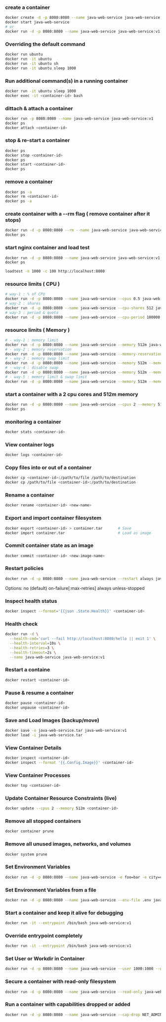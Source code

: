 


### create a container

```bash
docker create -d -p 8080:8080 --name java-web-service java-web-service:v1
docker start java-web-service
# or
docker run -d -p 8080:8080 --name java-web-service java-web-service:v1
```


### Overriding the default command
```bash
docker run ubuntu 
docker run -it ubuntu 
docker run -it ubuntu sh
docker run -it ubuntu sleep 1000
```


### Run additional command(s) in a running container
```bash
docker run -it ubuntu sleep 1000
docker exec -it <container-id> bash
```


### dittach & attach a container 
```bash
docker run -p 8080:8080 --name java-web-service java-web-service:v1
docker ps
docker attach <container-id>
```


### stop & re-start a container
```bash
docker ps
docker stop <container-id>
docker ps
docker start <container-id>
docker ps
```

### remove a container
```bash
docker ps -a
docker rm <container-id>
docker ps -a
```

### create container with a --rm flag ( remove container after it stops)
```bash
docker run -d -p 8080:8080 --rm --name java-web-service java-web-service:v1
docker ps
```





### start nginx container and load test
```bash
docker run -d -p 8080:8080 --name java-web-service java-web-service:v1
docker ps

loadtest -n 1000 -c 100 http://localhost:8080
```


### resource limits ( CPU )

```bash
# way-1 : % of CPU
docker run -d -p 8080:8080 --name java-web-service --cpus 0.5 java-web-service:v1
# way-2 : shares
docker run -d -p 8080:8080 --name java-web-service --cpu-shares 512 java-web-service:v1
# way-3 : period & quota
docker run -d -p 8080:8080 --name java-web-service --cpu-period 100000 --cpu-quota 50000 java-web-service:v1
```

### resource limits ( Memory )

```bash
# - way-1 : memory limit
docker run -d -p 8080:8080 --name java-web-service --memory 512m java-web-service:v1
# - way-2 : memory reservation
docker run -d -p 8080:8080 --name java-web-service --memory-reservation 256m java-web-service:v1
# - way-3 : memory swap limit
docker run -d -p 8080:8080 --name java-web-service --memory 512m --memory-swap 1g java-web-service:v1
# - way-4 : disable swap
docker run -d -p 8080:8080 --name java-web-service --memory 512m --memory-swap -1 java-web-service:v1
# - way-5 : memory limit & swap limit
docker run -d -p 8080:8080 --name java-web-service --memory 512m --memory-swap 512m java-web-service:v1
```

### start a container with a 2 cpu cores and 512m memory
```bash
docker run -d -p 8080:8080 --name java-web-service --cpus 2 --memory 512m java-web-service:v1
docker ps
```

### monitoring a container
```bash
docker stats <container-id>
```



### View container logs
```bash
docker logs <container-id>
```


### Copy files into or out of a container
```bash
docker cp <container-id>:/path/to/file /path/to/destination
docker cp /path/to/file <container-id>:/path/to/destination
```


### Rename a container
```bash
docker rename <container-id> <new-name>
```

###  Export and import container filesystem
```bash
docker export <container-id> > container.tar       # Save
docker import container.tar                        # Load as image
```

### Commit container state as an image
```bash
docker commit <container-id> <new-image-name>
```


### Restart policies

```bash
docker run -d -p 8080:8080 --name java-web-service --restart always java-web-service:v1
```
Options:
no (default)
on-failure[:max-retries]
always
unless-stopped


###  Inspect health status
```bash
docker inspect --format='{{json .State.Health}}' <container-id>
```

###  Health check
```bash
docker run -d \
  --health-cmd='curl --fail http://localhost:8080/hello || exit 1' \
  --health-interval=10s \
  --health-retries=3 \
  --health-timeout=2s \
  --name java-web-service java-web-service:v1
```



###  Restart a containe
```bash
docker restart <container-id>
```

###  Pause & resume a container
```bash
docker pause <container-id>
docker unpause <container-id>
```

### Save and Load Images (backup/move)
```bash
docker save -o java-web-service.tar java-web-service:v1
docker load -i java-web-service.tar
```

### View Container Details
```bash
docker inspect <container-id>
docker inspect --format '{{.Config.Image}}' <container-id>
```


### View Container Processes
```bash
docker top <container-id>
```

### Update Container Resource Constraints (live)
```bash
docker update --cpus 2 --memory 512m <container-id>
```


### Remove all stopped containers
```bash
docker container prune
```

### Remove all unused images, networks, and volumes
```bash
docker system prune
```


### Set Environment Variables
```bash
docker run -d -p 8080:8080 --name java-web-service -e foo=bar -e city=chennai java-web-service:v1
```

### Set Environment Variables from a file
```bash
docker run -d -p 8080:8080 --name java-web-service --env-file .env java-web-service:v1
```

### Start a container and keep it alive for debugging
```bash
docker run -it --entrypoint /bin/bash java-web-service:v1
```


### Override entrypoint completely
```bash
docker run -it --entrypoint /bin/bash java-web-service:v1
```


### Set User or Workdir in Container
```bash
docker run -d -p 8080:8080 --name java-web-service --user 1000:1000 --workdir /app java-web-service:v1
```

### Secure a container with read-only filesystem
```bash
docker run -d -p 8080:8080 --name java-web-service --read-only java-web-service:v1
```


### Run a container with capabilities dropped or added
```bash
docker run -d -p 8080:8080 --name java-web-service --cap-drop NET_ADMIN --cap-add SYS_TIME java-web-service:v1
```